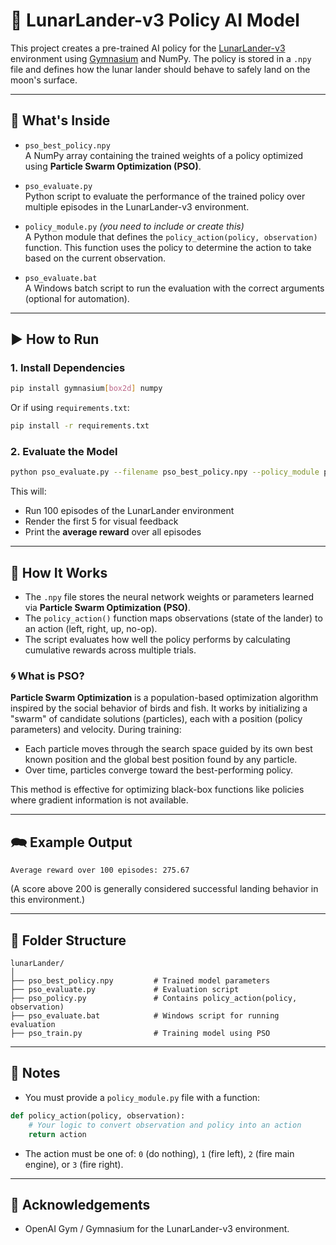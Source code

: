 
# 🚀 LunarLander-v3 Policy AI Model

This project creates a pre-trained AI policy for the [LunarLander-v3](https://gymnasium.farama.org/environments/box2d/lunar_lander/) environment using [Gymnasium](https://gymnasium.farama.org/) and NumPy. The policy is stored in a `.npy` file and defines how the lunar lander should behave to safely land on the moon's surface.

---

## 📆 What's Inside

- `pso_best_policy.npy`  
  A NumPy array containing the trained weights of a policy optimized using **Particle Swarm Optimization (PSO)**.

- `pso_evaluate.py`  
  Python script to evaluate the performance of the trained policy over multiple episodes in the LunarLander-v3 environment.

- `policy_module.py` *(you need to include or create this)*  
  A Python module that defines the `policy_action(policy, observation)` function. This function uses the policy to determine the action to take based on the current observation.

- `pso_evaluate.bat`  
  A Windows batch script to run the evaluation with the correct arguments (optional for automation).

---

## ▶️ How to Run

### 1. Install Dependencies

```bash
pip install gymnasium[box2d] numpy
```

Or if using `requirements.txt`:

```bash
pip install -r requirements.txt
```

### 2. Evaluate the Model

```bash
python pso_evaluate.py --filename pso_best_policy.npy --policy_module policy_module
```

This will:

- Run 100 episodes of the LunarLander environment
- Render the first 5 for visual feedback
- Print the **average reward** over all episodes

---

## 🧠 How It Works

- The `.npy` file stores the neural network weights or parameters learned via **Particle Swarm Optimization (PSO)**.
- The `policy_action()` function maps observations (state of the lander) to an action (left, right, up, no-op).
- The script evaluates how well the policy performs by calculating cumulative rewards across multiple trials.

### 🌀 What is PSO?

**Particle Swarm Optimization** is a population-based optimization algorithm inspired by the social behavior of birds and fish. It works by initializing a "swarm" of candidate solutions (particles), each with a position (policy parameters) and velocity. During training:

- Each particle moves through the search space guided by its own best known position and the global best position found by any particle.
- Over time, particles converge toward the best-performing policy.

This method is effective for optimizing black-box functions like policies where gradient information is not available.

---

## 🗪 Example Output

```text
Average reward over 100 episodes: 275.67
```

(A score above 200 is generally considered successful landing behavior in this environment.)

---

## 📁 Folder Structure

```text
lunarLander/
│
├── pso_best_policy.npy         # Trained model parameters
├── pso_evaluate.py             # Evaluation script
├── pso_policy.py               # Contains policy_action(policy, observation)
├── pso_evaluate.bat            # Windows script for running evaluation
├── pso_train.py                # Training model using PSO
```

---

## 📌 Notes

- You must provide a `policy_module.py` file with a function:

```python
def policy_action(policy, observation):
    # Your logic to convert observation and policy into an action
    return action
```

- The action must be one of: `0` (do nothing), `1` (fire left), `2` (fire main engine), or `3` (fire right).

---

## 🙌 Acknowledgements

- OpenAI Gym / Gymnasium for the LunarLander-v3 environment.
